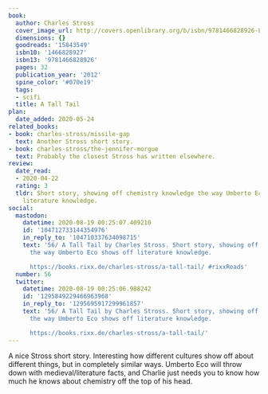 ```yaml
---
book:
  author: Charles Stross
  cover_image_url: http://covers.openlibrary.org/b/isbn/9781466828926-L.jpg
  dimensions: {}
  goodreads: '15843549'
  isbn10: '1466828927'
  isbn13: '9781466828926'
  pages: 32
  publication_year: '2012'
  spine_color: '#070e19'
  tags:
  - scifi
  title: A Tall Tail
plan:
  date_added: 2020-05-24
related_books:
- book: charles-stross/missile-gap
  text: Another Stross short story.
- book: charles-stross/the-jennifer-morgue
  text: Probably the closest Stross has written elsewhere.
review:
  date_read:
  - 2020-04-22
  rating: 3
  tldr: Short story, showing off chemistry knowledge the way Umberto Eco shows off
    literature knowledge.
social:
  mastodon:
    datetime: 2020-08-19 00:25:07.409210
    id: '104712733144354976'
    in_reply_to: '104710337634098715'
    text: '56/ A Tall Tail by Charles Stross. Short story, showing off chemistry knowledge
      the way Umberto Eco shows off literature knowledge.

      https://books.rixx.de/charles-stross/a-tall-tail/ #rixxReads'
  number: 56
  twitter:
    datetime: 2020-08-19 00:25:06.988242
    id: '1295849229466963968'
    in_reply_to: '1295695917299961857'
    text: '56/ A Tall Tail by Charles Stross. Short story, showing off chemistry knowledge
      the way Umberto Eco shows off literature knowledge.

      https://books.rixx.de/charles-stross/a-tall-tail/'
---
```


A nice Stross short story. Interesting how different cultures show off about different things, but in completely similar
ways. Umberto Eco will throw down with medieval/literature facts, and Charlie just needs you to know how much he knows
about chemistry off the top of his head.
